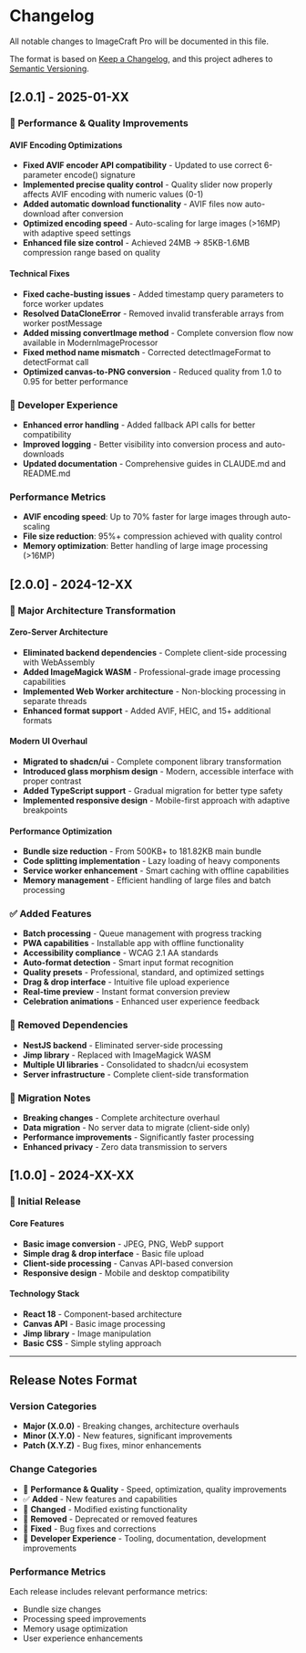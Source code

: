 # Changelog

All notable changes to ImageCraft Pro will be documented in this file.

The format is based on [Keep a Changelog](https://keepachangelog.com/en/1.0.0/),
and this project adheres to [Semantic Versioning](https://semver.org/spec/v2.0.0.html).

## [2.0.1] - 2025-01-XX

### 🚀 Performance & Quality Improvements

#### AVIF Encoding Optimizations
- **Fixed AVIF encoder API compatibility** - Updated to use correct 6-parameter encode() signature
- **Implemented precise quality control** - Quality slider now properly affects AVIF encoding with numeric values (0-1)
- **Added automatic download functionality** - AVIF files now auto-download after conversion
- **Optimized encoding speed** - Auto-scaling for large images (>16MP) with adaptive speed settings
- **Enhanced file size control** - Achieved 24MB → 85KB-1.6MB compression range based on quality

#### Technical Fixes
- **Fixed cache-busting issues** - Added timestamp query parameters to force worker updates
- **Resolved DataCloneError** - Removed invalid transferable arrays from worker postMessage
- **Added missing convertImage method** - Complete conversion flow now available in ModernImageProcessor
- **Fixed method name mismatch** - Corrected detectImageFormat to detectFormat call
- **Optimized canvas-to-PNG conversion** - Reduced quality from 1.0 to 0.95 for better performance

### 🔧 Developer Experience
- **Enhanced error handling** - Added fallback API calls for better compatibility
- **Improved logging** - Better visibility into conversion process and auto-downloads
- **Updated documentation** - Comprehensive guides in CLAUDE.md and README.md

### Performance Metrics
- **AVIF encoding speed**: Up to 70% faster for large images through auto-scaling
- **File size reduction**: 95%+ compression achieved with quality control
- **Memory optimization**: Better handling of large image processing (>16MP)

## [2.0.0] - 2024-12-XX

### 🎯 Major Architecture Transformation

#### Zero-Server Architecture
- **Eliminated backend dependencies** - Complete client-side processing with WebAssembly
- **Added ImageMagick WASM** - Professional-grade image processing capabilities
- **Implemented Web Worker architecture** - Non-blocking processing in separate threads
- **Enhanced format support** - Added AVIF, HEIC, and 15+ additional formats

#### Modern UI Overhaul
- **Migrated to shadcn/ui** - Complete component library transformation
- **Introduced glass morphism design** - Modern, accessible interface with proper contrast
- **Added TypeScript support** - Gradual migration for better type safety
- **Implemented responsive design** - Mobile-first approach with adaptive breakpoints

#### Performance Optimization
- **Bundle size reduction** - From 500KB+ to 181.82KB main bundle
- **Code splitting implementation** - Lazy loading of heavy components
- **Service worker enhancement** - Smart caching with offline capabilities
- **Memory management** - Efficient handling of large files and batch processing

### ✅ Added Features
- **Batch processing** - Queue management with progress tracking
- **PWA capabilities** - Installable app with offline functionality
- **Accessibility compliance** - WCAG 2.1 AA standards
- **Auto-format detection** - Smart input format recognition
- **Quality presets** - Professional, standard, and optimized settings
- **Drag & drop interface** - Intuitive file upload experience
- **Real-time preview** - Instant format conversion preview
- **Celebration animations** - Enhanced user experience feedback

### 🚫 Removed Dependencies
- **NestJS backend** - Eliminated server-side processing
- **Jimp library** - Replaced with ImageMagick WASM
- **Multiple UI libraries** - Consolidated to shadcn/ui ecosystem
- **Server infrastructure** - Complete client-side transformation

### 🔄 Migration Notes
- **Breaking changes** - Complete architecture overhaul
- **Data migration** - No server data to migrate (client-side only)
- **Performance improvements** - Significantly faster processing
- **Enhanced privacy** - Zero data transmission to servers

## [1.0.0] - 2024-XX-XX

### 🎉 Initial Release

#### Core Features
- **Basic image conversion** - JPEG, PNG, WebP support
- **Simple drag & drop interface** - Basic file upload
- **Client-side processing** - Canvas API-based conversion
- **Responsive design** - Mobile and desktop compatibility

#### Technology Stack
- **React 18** - Component-based architecture
- **Canvas API** - Basic image processing
- **Jimp library** - Image manipulation
- **Basic CSS** - Simple styling approach

---

## Release Notes Format

### Version Categories
- **Major (X.0.0)** - Breaking changes, architecture overhauls
- **Minor (X.Y.0)** - New features, significant improvements
- **Patch (X.Y.Z)** - Bug fixes, minor enhancements

### Change Categories
- 🚀 **Performance & Quality** - Speed, optimization, quality improvements
- ✅ **Added** - New features and capabilities
- 🔄 **Changed** - Modified existing functionality
- 🚫 **Removed** - Deprecated or removed features
- 🐛 **Fixed** - Bug fixes and corrections
- 🔧 **Developer Experience** - Tooling, documentation, development improvements

### Performance Metrics
Each release includes relevant performance metrics:
- Bundle size changes
- Processing speed improvements
- Memory usage optimization
- User experience enhancements